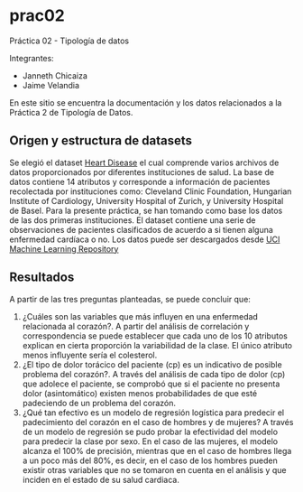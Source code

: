 # prac02
Práctica 02 - Tipología de datos

Integrantes:
* Janneth Chicaiza
* Jaime Velandia

En este sitio se encuentra la documentación y los datos relacionados a la Práctica 2 de Tipología de Datos.

## Origen y estructura de datasets

Se elegió el dataset [Heart Disease](https://archive.ics.uci.edu/ml/datasets/heart+Disease) el cual comprende varios archivos de datos proporcionados por diferentes instituciones de salud. La base de datos contiene 14 atributos y corresponde a información de pacientes recolectada por instituciones como: Cleveland Clinic Foundation, Hungarian Institute of Cardiology, University Hospital of Zurich, y University Hospital de Basel. Para la presente práctica, se han tomando como base los datos de las dos primeras instituciones. El dataset contiene una serie de observaciones de pacientes clasificados de acuerdo a si tienen alguna enfermedad cardíaca o no. Los datos puede ser descargados desde [UCI Machine Learning Repository](https://archive.ics.uci.edu/ml/datasets/)


## Resultados

A partir de las tres preguntas planteadas, se puede concluir que:

1. ¿Cuáles son las variables que más influyen en una enfermedad relacionada al corazón?. A partir del análisis de correlación y correspondencia se puede establecer que cada uno de los 10 atributos explican en cierta proporción la variabilidad de la clase. El único atributo menos influyente sería el colesterol.
2. ¿El tipo de dolor torácico del paciente (cp) es un indicativo de posible problema del corazón?. A través del análisis de cada tipo de dolor (cp) que adolece el paciente, se comprobó que si el paciente no presenta dolor (asintomático) existen menos probabilidades de que esté padeciendo de un problema del corazón.
3. ¿Qué tan efectivo es un modelo de regresión logística para predecir el padecimiento del corazón en el caso de hombres y de mujeres? A través de un modelo de regresión se pudo probar la efectividad del modelo para predecir la clase por sexo. En el caso de las mujeres, el modelo alcanza el 100% de precisión, mientras que en el caso de hombres llega a un poco más del 80%, es decir, en el caso de los hombres pueden existir otras variables que no se tomaron en cuenta en el análisis y que inciden en el estado de su salud cardiaca.
